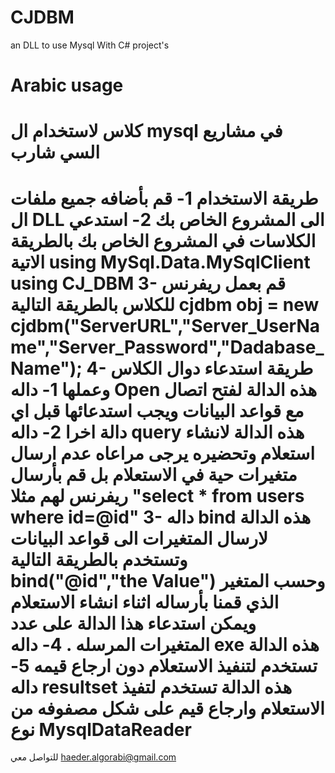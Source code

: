 # CJDBM
an DLL to use Mysql With C# project's


# Arabic usage 
كلاس لاستخدام ال mysql في مشاريع السي شارب 
==
طريقة الاستخدام 
1- قم بأضافه جميع ملفات ال DLL الى المشروع الخاص بك
2- استدعي الكلاسات في المشروع الخاص بك بالطريقة الاتية
          using MySql.Data.MySqlClient
          using CJ_DBM
3- قم بعمل ريفرنس للكلاس بالطريقة التالية 
cjdbm obj = new cjdbm("ServerURL","Server_UserName","Server_Password","Dadabase_Name");
4- طريقة استدعاء دوال الكلاس وعملها
     1- داله Open
         هذه الدالة لفتح اتصال مع قواعد البيانات ويجب استدعائها قبل اي دالة اخرا
     2- داله query
         هذه الدالة لانشاء استعلام وتحضيره يرجى مراعاه عدم ارسال متغيرات حية في الاستعلام 
         بل قم بأرسال ريفرنس لهم مثلا "select * from users where id=@id"
     3- داله bind
         هذه الدالة لارسال المتغيرات الى قواعد البيانات وتستخدم بالطريقة التالية
         bind("@id","the Value") وحسب المتغير الذي  قمنا بأرساله اثناء انشاء الاستعلام
          ويمكن استدعاء هذا الدالة على عدد المتغيرات المرسله .
     4- داله exe
         هذه الدالة تستخدم لتنفيذ الاستعلام دون ارجاع قيمه
     5- داله resultset
         هذه الدالة تستخدم لتفيذ الاستعلام وارجاع قيم على شكل مصفوفه من نوع
         MysqlDataReader
=======
للتواصل معي 
haeder.algorabi@gmail.com
